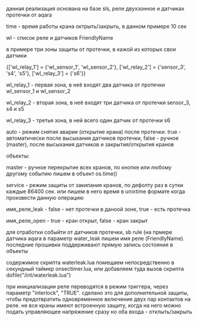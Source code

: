 данная реализация основана на базе sls, реле двухзонное и датчиках протечки от aqara 

time - время работы крана октрыть/закрыть, в данном примере 10 сек

wl - список реле и датчиков FriendlyName

в примере три зоны защиты от протечки, в кажой из которых свои датчики

{['wl_relay_1'] = {'wl_sensor_1', 'wl_sensor_2'}, ['wl_relay_2'] = {'sensor_3', 's4', 's5'}, ['wl_relay_3'] = {'s6'}}

wl_relay_1 - первая зона, в неё входят два датчика от протечки wl_sensor_1 и wl_sensor_2

wl_relay_2 - вторая зона, в неё входят три датчика от протечки sensor_3, s4 и s5

wl_relay_3 - третья зона, в ней всего один датчик от протечки s6

auto - режим снятия аварии (открытие крана) после протечки. true - автоматически после высыхания датчиков протечки, false - ручное (master), после высыхания датчиков и закрытия/открытия кранов

объекты:

master - ручное перекрытие всех кранов, по кнопке или любому другому событию пишем в объект os.time()

service - режим защиты от закипания кранов, по дефолту раз в сутки каждые 86400 сек. или пишем в него время в unixtime формате когда произвести данную операцию

имя_реле_leak	- false - нет протечки в даноой зоне, true - есть протечка	

имя_реле_open - true - кран открыт, false - кран закрыт

для отработки собыйти от датчиков протечки, sb rule (на прмере датчика aqara в параметр water_leak пишем имя реле (FriendlyName). последние прошивки поддерживают прямую запись состояния в объекты

содержимое скрипта waterleak.lua помещаем непосредственно в секундный таймер onsectimer.lua, или добавляем туда вызов скрипта dofile("/int/waterleak.lua")

при инициализации реле переводятся в режим триггера, через параметр "interlock", "TRUE". сделано это для дополнительной защиты, чтобы предотвратить одновременное включение двух пар контактов на реле. не все краны имеют встроенную защиту, когда на него можно подать управляющее напряжение сразу но оба входа - отклыть/закрыть
